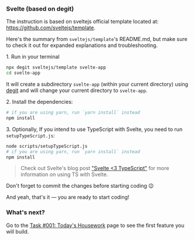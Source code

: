 ### Svelte (based on degit)

The instruction is based on sveltejs official template located at: https://github.com/sveltejs/template.

Here's the summary from `sveltejs/template`'s README.md, but make sure to check it out for expanded explanations and troubleshooting.

1\. Run in your terminal

```sh
npx degit sveltejs/template svelte-app
cd svelte-app
```

It will create a subdirectory `svelte-app` (within your current directory) using [degit](https://github.com/Rich-Harris/degit) and will change your current directory to `svelte-app`.

2\. Install the dependencies:

```sh
# if you are using yarn, run `yarn install` instead
npm install
```

3\. Optionally, If you intend to use TypeScript with Svelte, you need to run `setupTypeScript.js`:

```sh
node scripts/setupTypeScript.js
# if you are using yarn, run `yarn install` instead
npm install
```

> Check out Svelte's blog post ["Svelte <3 TypeScript"](https://svelte.dev/blog/svelte-and-typescript) for more information on using TS with Svelte.

Don't forget to commit the changes before starting coding :wink:

And yeah, that's it — you are ready to start coding!

### What's next?

Go to the [Task #001: Today's Housework](http://bandaworks.tilda.ws/housework-undoer/task-1) page to see the first feature you will build.
